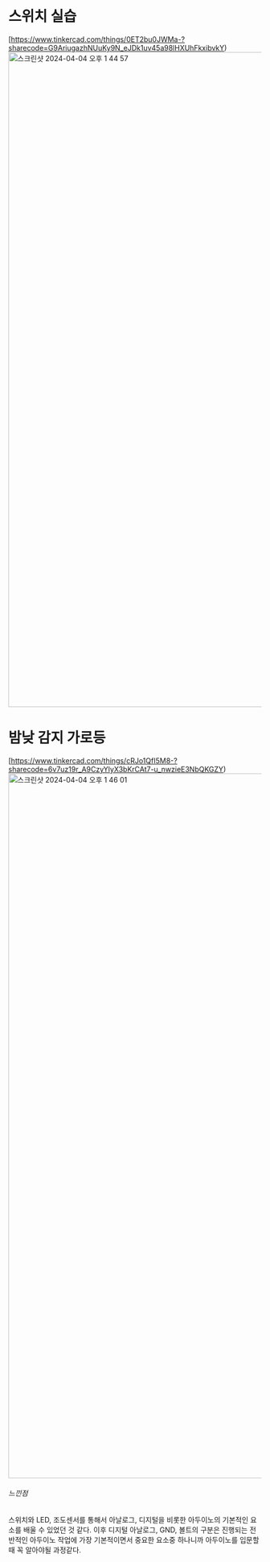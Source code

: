 <h1>스위치 실습</h1>

[https://www.tinkercad.com/things/0ET2bu0JWMa-?sharecode=G9AriugazhNUuKy9N_eJDk1uv45a98lHXUhFkxibvkY)
<img width="1303" alt="스크린샷 2024-04-04 오후 1 44 57" src="https://github.com/sejongsmarcle/2024_Spring_SMARCLE_Snaegi_Study/assets/162942977/177fb441-b96e-426f-aa9f-44fc4728ee96">

<h1>밤낮 감지 가로등</h1>

[https://www.tinkercad.com/things/cRJo1QfI5M8-?sharecode=6v7uz19r_A9CzyYlyX3bKrCAt7-u_nwzieE3NbQKGZY)
<img width="1402" alt="스크린샷 2024-04-04 오후 1 46 01" src="https://github.com/sejongsmarcle/2024_Spring_SMARCLE_Snaegi_Study/assets/162942977/9d71b4f9-6f2a-436e-92b5-0ba24d8dbcb2">

<h6>느낀점</h6>
스위치와 LED, 조도센서를 통해서 아날로그, 디지털을 비롯한 아두이노의 기본적인 요소를 배울 수 있었던 것 같다.
이후 디지털 아날로그, GND, 볼트의 구분은 진행되는 전반적인 아두이노 작업에 가장 기본적이면서 중요한 요소중 하나니까 아두이노를 입문할때 꼭 알아야될 과정같다.
